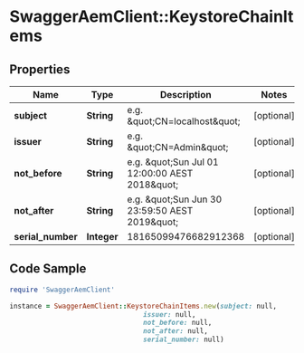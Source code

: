 # SwaggerAemClient::KeystoreChainItems

## Properties

Name | Type | Description | Notes
------------ | ------------- | ------------- | -------------
**subject** | **String** | e.g. \&quot;CN&#x3D;localhost\&quot; | [optional] 
**issuer** | **String** | e.g. \&quot;CN&#x3D;Admin\&quot; | [optional] 
**not_before** | **String** | e.g. \&quot;Sun Jul 01 12:00:00 AEST 2018\&quot; | [optional] 
**not_after** | **String** | e.g. \&quot;Sun Jun 30 23:59:50 AEST 2019\&quot; | [optional] 
**serial_number** | **Integer** | 18165099476682912368 | [optional] 

## Code Sample

```ruby
require 'SwaggerAemClient'

instance = SwaggerAemClient::KeystoreChainItems.new(subject: null,
                                 issuer: null,
                                 not_before: null,
                                 not_after: null,
                                 serial_number: null)
```


